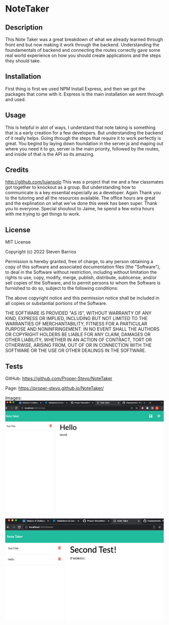 # NoteTaker


## Description

This Note Taker was a great breakdown of what we already learned through front end but now making it work through the backend. Understanding the foundamentals of backend and connecting the routes correctly gave some real world experience on how you should create applications and the steps they should take. 


## Installation

First thing is first we used NPM Install Express, and then we got the packages that come with it. Express is the main installation we went through and used. 

## Usage

This is helpful in alot of ways, I understand that note taking is something that is a early creation for a few developers. But understanding the backend of it really helps. Going through the steps that require it to work perfectly is great. You begind by laying down foundation in the server.js and maping out where you need it to go, server is the main priority, followed by the routes, and inside of that is the API so its amazing.

## Credits

http://github.com/lujansolo
This was a project that me and a few classmates got together to knockout as a group. But understanding how to communicate is a key essential especially as a developer. 
Again Thank you to the tutoring and all the resources available. The office hours are great and the explination on what we've done this week has been super. Thank you to everyone. Special shoutout to Jaime, he spend a few extra hours with me trying to get things to work. 

## License
MIT License

Copyright (c) 2022 Steven Barrios

Permission is hereby granted, free of charge, to any person obtaining a copy
of this software and associated documentation files (the "Software"), to deal
in the Software without restriction, including without limitation the rights
to use, copy, modify, merge, publish, distribute, sublicense, and/or sell
copies of the Software, and to permit persons to whom the Software is
furnished to do so, subject to the following conditions:

The above copyright notice and this permission notice shall be included in all
copies or substantial portions of the Software.

THE SOFTWARE IS PROVIDED "AS IS", WITHOUT WARRANTY OF ANY KIND, EXPRESS OR
IMPLIED, INCLUDING BUT NOT LIMITED TO THE WARRANTIES OF MERCHANTABILITY,
FITNESS FOR A PARTICULAR PURPOSE AND NONINFRINGEMENT. IN NO EVENT SHALL THE
AUTHORS OR COPYRIGHT HOLDERS BE LIABLE FOR ANY CLAIM, DAMAGES OR OTHER
LIABILITY, WHETHER IN AN ACTION OF CONTRACT, TORT OR OTHERWISE, ARISING FROM,
OUT OF OR IN CONNECTION WITH THE SOFTWARE OR THE USE OR OTHER DEALINGS IN THE
SOFTWARE.


## Tests

GitHub: https://github.com/Proper-Stevo/NoteTaker

Page: https://proper-stevo.github.io/NoteTaker/

Images: 
![Alt Text](https://github.com/Proper-Stevo/NoteTaker/blob/main/public/assets/test1.png)

![Alt Text](https://github.com/Proper-Stevo/NoteTaker/blob/main/public/assets/test2.png)